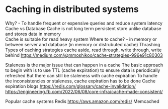 # Caching in distributed systems


Why? - To handle frequent or expensive queries and reduce system latency 
Cache vs Database 
    Cache is not long term persistent store unlike database and stores data in memory  
    Cache is suitable for read heavy system 
Where to cache? - in memory or between server and database (in memory or distrubuted cache)
Thrashing
Types of caching strategies
    cache aside, read through, write through, write behind 
    https://medium.com/@mmoshikoo/cache-strategies-996e91c80303

Staleness is the major issue that can happen in a cache
The basic approach to begin with is to use TTL (cache expiration) to ensure data is periodically refreshed
But there can still be staleness with cache expiration
To handle the inconsistencies or staleness, cache expiration has to be done
Cache expiration blogs
    https://redis.com/glossary/cache-invalidation/
    https://engineering.fb.com/2022/06/08/core-infra/cache-made-consistent/

Popular cache systems
    Redis
        https://aws.amazon.com/redis/
    Memcached     
